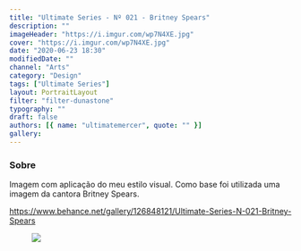 ```yaml
---
title: "Ultimate Series - Nº 021 - Britney Spears"
description: ""
imageHeader: "https://i.imgur.com/wp7N4XE.jpg"
cover: "https://i.imgur.com/wp7N4XE.jpg"
date: "2020-06-23 18:30"
modifiedDate: ""
channel: "Arts"
category: "Design"
tags: ["Ultimate Series"]
layout: PortraitLayout
filter: "filter-dunastone"
typography: ""
draft: false
authors: [{ name: "ultimatemercer", quote: "" }]
gallery:
---
```


### Sobre

Imagem com aplicação do meu estilo visual. Como base foi utilizada uma imagem da cantora Britney Spears.

https://www.behance.net/gallery/126848121/Ultimate-Series-N-021-Britney-Spears

<figure>
<img src="https://i.imgur.com/wp7N4XE.jpg" className="max-w-none mx-auto block"/>
</figure>
